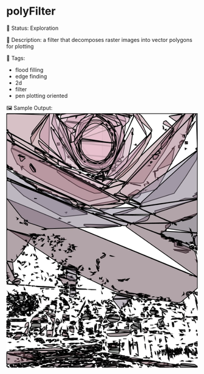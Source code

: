 # polyFilter

🧪 Status: Exploration

📎 Description: a filter that decomposes raster images into vector polygons for plotting 

🎨 Tags: 
- flood filling
- edge finding
- 2d
- filter 
- pen plotting oriented

🖼️ Sample Output:  
<img src="mySketch1715026032835.webp" alt="polyFilter Sample Output" width="800" />
